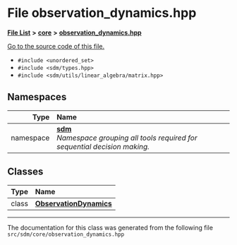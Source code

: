 
<NavBar active_item_id="2"/>

# File observation\_dynamics.hpp


[**File List**](files.md) **>** [**core**](dir_92216a09053680f71034e5e26026ee62.md) **>** [**observation\_dynamics.hpp**](observation__dynamics_8hpp.md)

[Go to the source code of this file.](observation__dynamics_8hpp_source.md)



* `#include <unordered_set>`
* `#include <sdm/types.hpp>`
* `#include <sdm/utils/linear_algebra/matrix.hpp>`









## Namespaces

| Type | Name |
| ---: | :--- |
| namespace | [**sdm**](namespacesdm.md) <br>_Namespace grouping all tools required for sequential decision making._  |

## Classes

| Type | Name |
| ---: | :--- |
| class | [**ObservationDynamics**](classsdm_1_1ObservationDynamics.md) <br> |














------------------------------
The documentation for this class was generated from the following file `src/sdm/core/observation_dynamics.hpp`